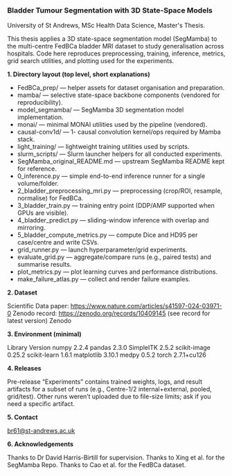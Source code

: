 ### **Bladder Tumour Segmentation with 3D State-Space Models**
University of St Andrews, MSc Health Data Science, Master's Thesis.

This thesis applies a 3D state-space segmentation model (SegMamba) to the multi-centre FedBCa bladder MRI dataset to study generalisation across hospitals. 
Code here reproduces preprocessing, training, inference, metrics, grid search utilities, and plotting used for the experiments.


**1. Directory layout (top level, short explanations)**

* FedBCa_prep/ — helper assets for dataset organisation and preparation.
* mamba/ — selective state-space backbone components (vendored for reproducibility).
* model_segmamba/ — SegMamba 3D segmentation model implementation.
* monai/ — minimal MONAI utilities used by the pipeline (vendored).
* causal-conv1d/ — 1- causal convolution kernel/ops required by Mamba stack.
* light_training/ — lightweight training utilities used by scripts.
* slurm_scripts/ — Slurm launcher helpers for all conducted experiments.
* SegMamba_original_README.md — upstream SegMamba README kept for reference.
* 0_inference.py — simple end-to-end inference runner for a single volume/folder.
* 2_bladder_preprocessing_mri.py — preprocessing (crop/ROI, resample, normalise) for FedBCa.
* 3_bladder_train.py — training entry point (DDP/AMP supported when GPUs are visible).
* 4_bladder_predict.py — sliding-window inference with overlap and mirroring.
* 5_bladder_compute_metrics.py — compute Dice and HD95 per case/centre and write CSVs.
* grid_runner.py — launch hyperparameter/grid experiments.
* evaluate_grid.py — aggregate/compare runs (e.g., paired tests) and summarise results.
* plot_metrics.py — plot learning curves and performance distributions.
* make_failure_atlas.py — collect and render failure examples.


**2. Dataset**

Scientific Data paper: https://www.nature.com/articles/s41597-024-03971-0 
Zenodo record: https://zenodo.org/records/10409145 (see record for latest version) 
Zenodo


**3. Environment (minimal)**

Library Version
numpy 2.2.4
pandas 2.3.0
SimpleITK 2.5.2
scikit-image 0.25.2
scikit-learn 1.6.1
matplotlib 3.10.1
medpy 0.5.2
torch 2.7.1+cu126


**4. Releases**

Pre-release “Experiments” contains trained weights, logs, and result artifacts for a subset of runs (e.g., Centre-1/2 internal+external, pooled, grid/test). Other  runs weren’t uploaded due to file-size limits; ask if you need a specific artifact. 


**5. Contact**

br61@st-andrews.ac.uk


**6. Acknowledgements**

Thanks to Dr David Harris-Birtill for supervision.
Thanks to Xing et al. for the SegMamba Repo.
Thanks to Cao et al. for the FedBCa dataset.
